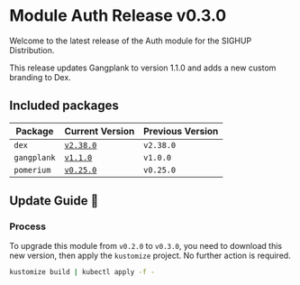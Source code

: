 # Module Auth Release v0.3.0

Welcome to the latest release of the Auth module for the SIGHUP Distribution.

This release updates Gangplank to version 1.1.0 and adds a new custom branding to Dex.

## Included packages

| Package    | Current Version                                                           | Previous Version |
| ---------- | ------------------------------------------------------------------------- | ---------------- |
| `dex`      | [`v2.38.0`](https://github.com/dexidp/dex/releases/tag/v2.38.0)           | `v2.38.0`        |
| `gangplank`| [`v1.1.0`](https://github.com/sighupio/gangplank/releases/tag/v1.1.0)     | `v1.0.0`         |
| `pomerium` | [`v0.25.0`](https://github.com/pomerium/pomerium/releases/tag/v0.25.0)    | `v0.25.0`        |

## Update Guide 🦮

### Process

To upgrade this module from `v0.2.0` to `v0.3.0`, you need to download this new version, then apply the `kustomize` project. No further action is required.

```bash
kustomize build | kubectl apply -f -
```
